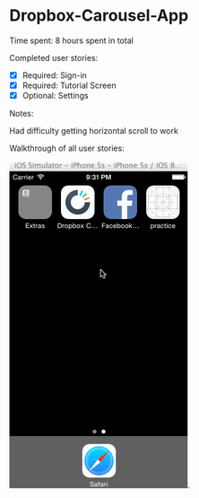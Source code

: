 Dropbox-Carousel-App
====================

Time spent: 8 hours spent in total

Completed user stories:

 * [x] Required: Sign-in
 * [x] Required: Tutorial Screen
 * [x] Optional: Settings
 
Notes:

Had difficulty getting horizontal scroll to work

Walkthrough of all user stories:


![Video Walkthrough](DropboxCarousel.gif).
